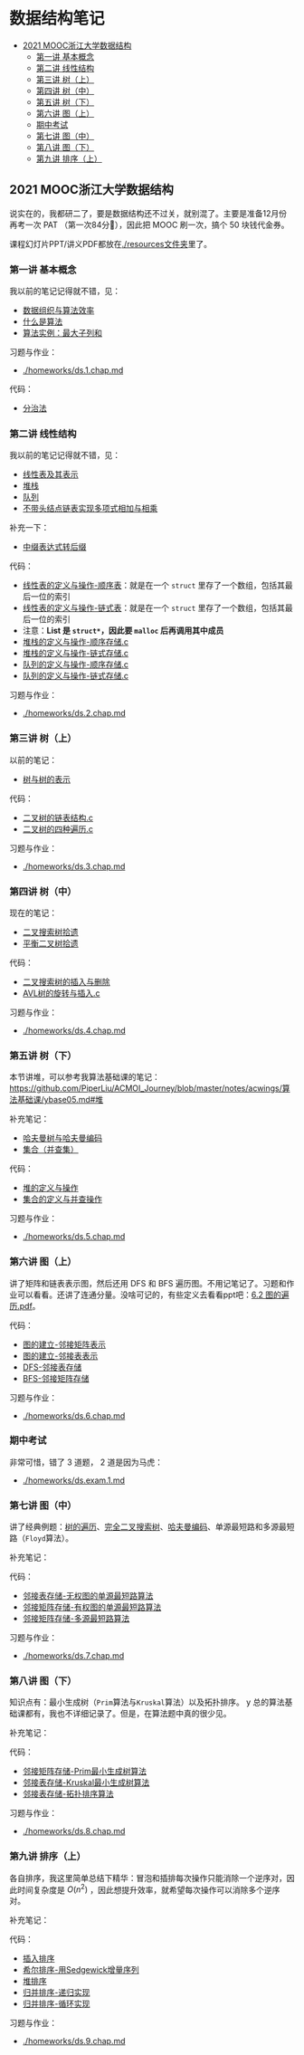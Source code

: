 # 数据结构笔记


<!-- @import "[TOC]" {cmd="toc" depthFrom=2 depthTo=6 orderedList=false} -->

<!-- code_chunk_output -->

- [2021 MOOC浙江大学数据结构](#2021-mooc浙江大学数据结构)
  - [第一讲 基本概念](#第一讲-基本概念)
  - [第二讲 线性结构](#第二讲-线性结构)
  - [第三讲 树（上）](#第三讲-树上)
  - [第四讲 树（中）](#第四讲-树中)
  - [第五讲 树（下）](#第五讲-树下)
  - [第六讲 图（上）](#第六讲-图上)
  - [期中考试](#期中考试)
  - [第七讲 图（中）](#第七讲-图中)
  - [第八讲 图（下）](#第八讲-图下)
  - [第九讲 排序（上）](#第九讲-排序上)

<!-- /code_chunk_output -->

## 2021 MOOC浙江大学数据结构

说实在的，我都研二了，要是数据结构还不过关，就别混了。主要是准备12月份再考一次 PAT （第一次84分🤬），因此把 MOOC 刷一次，搞个 50 块钱代金券。

课程幻灯片PPT/讲义PDF都放在[./resources文件夹](./resources)里了。

### 第一讲 基本概念

我以前的笔记记得就不错，见：
- [数据组织与算法效率](../../DataStructure_数据结构/course_1/1_数据组织与算法效率.md)
- [什么是算法](../../DataStructure_数据结构/course_1/2_什么是算法.md)
- [算法实例：最大子列和](../../DataStructure_数据结构/course_1/3_算法实例：最大子列和.md)

习题与作业：
- [./homeworks/ds.1.chap.md](./homeworks/ds.1.chap.md)

代码：
- [分治法](./codes/1.1.算法3-分治法.c)

### 第二讲 线性结构

我以前的笔记记得就不错，见：
- [线性表及其表示](../../DataStructure_数据结构/course_2/1_线性表及其表示.md)
- [堆栈](../../DataStructure_数据结构/course_2/2_堆栈.md)
- [队列](../../DataStructure_数据结构/course_2/3_队列.md)
- [不带头结点链表实现多项式相加与相乘](../../DataStructure_数据结构/course_2/4_不带头结点链表实现多项式相加与相乘.md)

补充一下：
- [中缀表达式转后缀](../../DataStructure_数据结构/course_2/5_中缀表达式转后缀.md)

代码：
- [线性表的定义与操作-顺序表](./codes/2.1.线性表的定义与操作-顺序表.c)：就是在一个 `struct` 里存了一个数组，包括其最后一位的索引
- [线性表的定义与操作-链式表](./codes/2.1.线性表的定义与操作-链式表.c)：就是在一个 `struct` 里存了一个数组，包括其最后一位的索引
- 注意：**List 是 `struct*`，因此要 `malloc` 后再调用其中成员**
- [堆栈的定义与操作-顺序存储.c](./codes/2.2.堆栈的定义与操作-顺序存储.c)
- [堆栈的定义与操作-链式存储.c](./codes/2.2.堆栈的定义与操作-链式存储.c)
- [队列的定义与操作-顺序存储.c](./codes/2.3.队列的定义与操作-顺序存储.c)
- [队列的定义与操作-链式存储.c](./codes/2.3.队列的定义与操作-链式存储.c)

习题与作业：
- [./homeworks/ds.2.chap.md](./homeworks/ds.2.chap.md)

### 第三讲 树（上）

以前的笔记：
- [树与树的表示](../../DataStructure_数据结构/course_3/1_树与树的表示.md)

代码：
- [二叉树的链表结构.c](./codes/3.1.二叉树的链表结构.c)
- [二叉树的四种遍历.c](./codes/3.3.二叉树的四种遍历.c)

习题与作业：
- [./homeworks/ds.3.chap.md](./homeworks/ds.3.chap.md)

### 第四讲 树（中）

现在的笔记：
- [二叉搜索树拾遗](../../DataStructure_数据结构/course_4/1_二叉搜索树拾遗.md)
- [平衡二叉树拾遗](../../DataStructure_数据结构/course_4/2_平衡二叉树拾遗.md)

代码：
- [二叉搜索树的插入与删除](./codes/4.1.二叉搜索树的插入与删除)
- [AVL树的旋转与插入.c](./codes/4.2.AVL树的旋转与插入.c)

习题与作业：
- [./homeworks/ds.4.chap.md](./homeworks/ds.4.chap.md)

### 第五讲 树（下）

本节讲堆，可以参考我算法基础课的笔记：https://github.com/PiperLiu/ACMOI_Journey/blob/master/notes/acwings/算法基础课/ybase05.md#堆

补充笔记：
- [哈夫曼树与哈夫曼编码](../../DataStructure_数据结构/course_5/1_哈夫曼树与哈夫曼编码.md)
- [集合（并查集）](../../DataStructure_数据结构/course_5/2_集合（并查集）.md)

代码：
- [堆的定义与操作](./codes/5.1.堆的定义与操作.c)
- [集合的定义与并查操作](./codes/5.3.集合的定义与并查操作.c)

习题与作业：
- [./homeworks/ds.5.chap.md](./homeworks/ds.5.chap.md)

### 第六讲 图（上）

讲了矩阵和链表表示图，然后还用 DFS 和 BFS 遍历图。不用记笔记了。习题和作业可以看看。还讲了连通分量。没啥可记的，有些定义去看看ppt吧：<a href="./resources/6.2 图的遍历.pdf">6.2 图的遍历.pdf</a>。

代码：
- [图的建立-邻接矩阵表示](./codes/6.1.图的建立-邻接矩阵表示.c)
- [图的建立-邻接表表示](./codes/6.1.图的建立-邻接表表示.c)
- [DFS-邻接表存储](./codes/6.2.DFS-邻接表存储.c)
- [BFS-邻接矩阵存储](./codes/6.2.BFS-邻接矩阵存储.c)

习题与作业：
- [./homeworks/ds.6.chap.md](./homeworks/ds.6.chap.md)

### 期中考试

非常可惜，错了 3 道题， 2 道是因为马虎：
- [./homeworks/ds.exam.1.md](./homeworks/ds.exam.1.md)

### 第七讲 图（中）

讲了经典例题：[树的遍历](./resources/树习题-TTA.pdf)、[完全二叉搜索树](./resources/树习题-CBST.pdf)、[哈夫曼编码](./resources/树习题-HC.pdf)、单源最短路和多源最短路（`Floyd`算法）。

补充笔记：

代码：
- [邻接表存储-无权图的单源最短路算法](./codes/7.1.邻接表存储-无权图的单源最短路算法.c)
- [邻接矩阵存储-有权图的单源最短路算法](./codes/7.1.邻接矩阵存储-有权图的单源最短路算法.c)
- [邻接矩阵存储-多源最短路算法](./codes/7.1.邻接矩阵存储-多源最短路算法.c)

习题与作业：
- [./homeworks/ds.7.chap.md](./homeworks/ds.7.chap.md)

### 第八讲 图（下）

知识点有：最小生成树（`Prim`算法与`Kruskal`算法）以及拓扑排序。 y 总的算法基础课都有，我也不详细记录了。但是，在算法题中真的很少见。

补充笔记：

代码：
- [邻接矩阵存储-Prim最小生成树算法](./codes/8.1.邻接矩阵存储-Prim最小生成树算法.c)
- [邻接表存储-Kruskal最小生成树算法](./codes/8.1.邻接表存储-Kruskal最小生成树算法.c)
- [邻接表存储-拓扑排序算法](./codes/8.2.邻接表存储-拓扑排序算法.c)

习题与作业：
- [./homeworks/ds.8.chap.md](./homeworks/ds.8.chap.md)

### 第九讲 排序（上）

各自排序，我这里简单总结下精华：冒泡和插排每次操作只能消除一个逆序对，因此时间复杂度是 $O(n^2)$ ，因此想提升效率，就希望每次操作可以消除多个逆序对。

补充笔记：

代码：
- [插入排序](./codes/9.1.插入排序.c)
- [希尔排序-用Sedgewick增量序列](./codes/9.2.希尔排序-用Sedgewick增量序列.c)
- [堆排序](./codes/9.3.堆排序.c)
- [归并排序-递归实现](./codes/9.4.归并排序-递归实现.c)
- [归并排序-循环实现](./codes/9.4.归并排序-循环实现.c)

习题与作业：
- [./homeworks/ds.9.chap.md](./homeworks/ds.9.chap.md)
